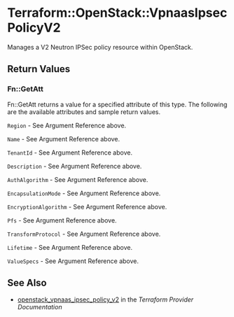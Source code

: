 # Terraform::OpenStack::VpnaasIpsecPolicyV2

Manages a V2 Neutron IPSec policy resource within OpenStack.

## Return Values

### Fn::GetAtt

Fn::GetAtt returns a value for a specified attribute of this type. The following are the available attributes and sample return values.

`Region` - See Argument Reference above.

`Name` - See Argument Reference above.

`TenantId` - See Argument Reference above.

`Description` - See Argument Reference above.

`AuthAlgorithm` - See Argument Reference above.

`EncapsulationMode` - See Argument Reference above.

`EncryptionAlgorithm` - See Argument Reference above.

`Pfs` - See Argument Reference above.

`TransformProtocol` - See Argument Reference above.

`Lifetime` - See Argument Reference above.

`ValueSpecs` - See Argument Reference above.

## See Also

* [openstack_vpnaas_ipsec_policy_v2](https://www.terraform.io/docs/providers/openstack/r/vpnaas_ipsec_policy_v2.html) in the _Terraform Provider Documentation_